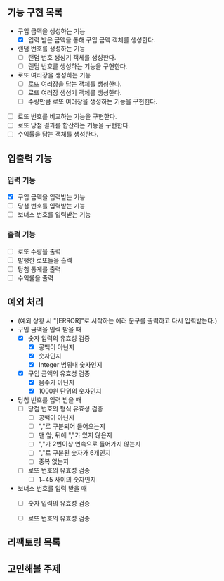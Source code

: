 ## 기능 구현 목록

- 구입 금액을 생성하는 기능
  - [x] 입력 받은 금액을 통해 구입 금액 객체를 생성한다. 
- 랜덤 번호를 생성하는 기능
  - [ ] 랜덤 번호 생성기 객체를 생성한다.
  - [ ] 랜덤 번호를 생성하는 기능을 구현한다.
- 로또 여러장을 생성하는 기능
  - [ ] 로또 여러장을 담는 객체를 생성한다.
  - [ ] 로또 여러장 생성기 객체를 생성한다.
  - [ ] 수량만큼 로또 여러장을 생성하는 기능을 구현한다.
- [ ] 로또 번호를 비교하는 기능을 구현한다.
- [ ] 로또 당첨 결과를 합산하는 기능을 구현한다.
- [ ] 수익률을 담는 객체를 생성한다.

## 입출력 기능

### 입력 기능

- [x] 구입 금액을 입력받는 기능 
- [ ] 당첨 번호를 입력받는 기능 
- [ ] 보너스 번호를 입력받는 기능 

### 출력 기능

- [ ] 로또 수량을 출력 
- [ ] 발행한 로또들을 출력 
- [ ] 당첨 통계를 출력 
- [ ] 수익률을 출력 

## 예외 처리

- (예외 상황 시 "[ERROR]"로 시작하는 에러 문구를 출력하고 다시 입력받는다.)
- 구입 금액을 입력 받을 때
    - [x] 숫자 입력의 유효성 검증 
      - [x] 공백이 아닌지
      - [x] 숫자인지
      - [x] Integer 범위내 숫자인지
    - [x] 구입 금액의 유효성 검증
      - [x] 음수가 아닌지
      - [x] 1000원 단위의 숫자인지
- 당첨 번호를 입력 받을 때
  - [ ] 당첨 번호의 형식 유효성 검증
    - [ ] 공백이 아닌지
    - [ ] ","로 구분되어 들어오는지
    - [ ] 맨 앞, 뒤에 ","가 있지 않은지
    - [ ] ","가 2번이상 연속으로 들어가지 않는지
    - [ ] ","로 구분된 숫자가 6개인지
    - [ ] 중복 없는지
  - [ ] 로또 번호의 유효성 검증
    - [ ] 1~45 사이의 숫자인지
- 보너스 번호를 입력 받을 때
  - [ ] 숫자 입력의 유효성 검증 
  - [ ] 로또 번호의 유효성 검증
      

## 리팩토링 목록

## 고민해볼 주제
